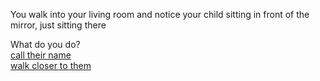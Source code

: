 You walk into your living room and notice your child sitting in front of the mirror, just sitting there  

What do you do?  
[call their name](call_thier_name.md)  
[walk closer to them](go_close_to_them.md)